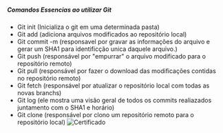 ##### Comandos Essencias ao utilizar Git
- Git init (Inicializa o git em uma determinada pasta)
- Git add (adiciona arquivos modificados ao repositório local)
- Git commit -m (responsavel por gravar as informações do arquivo e gerar um SHA1 para identificção unica daquele arquivo.)
- Git push (responsável por "empurrar" o arquivo modificado para o repositório remoto)
- Git pull (responsável por fazer o download das modificações contidas no repositório remoto)
- Git fetch (responsável por atualizar o repositório local com todas as novas branchs)
- Git log (ele mostra uma visão geral de todos os commits realiazados juntamento com o SHA1 e horário)
- Git clone (responsável por clono um repositório remoto para o repositório local)
![Certificado](https://user-images.githubusercontent.com/14841677/163872683-b44fdaec-78aa-45e2-b798-7b86954a4c70.jpg)